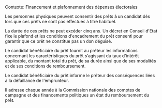 Contexte: Financement et plafonnement des dépenses électorales

Les personnes physiques peuvent consentir des prêts à un candidat dès lors que ces prêts ne sont pas effectués à titre habituel.

La durée de ces prêts ne peut excéder cinq ans. Un décret en Conseil d'Etat fixe le plafond et les conditions d'encadrement du prêt consenti pour garantir que ce prêt ne constitue pas un don déguisé.

Le candidat bénéficiaire du prêt fournit au prêteur les informations concernant les caractéristiques du prêt s'agissant du taux d'intérêt applicable, du montant total du prêt, de sa durée ainsi que de ses modalités et de ses conditions de remboursement.

Le candidat bénéficiaire du prêt informe le prêteur des conséquences liées à la défaillance de l'emprunteur.

Il adresse chaque année à la Commission nationale des comptes de campagne et des financements politiques un état du remboursement du prêt.